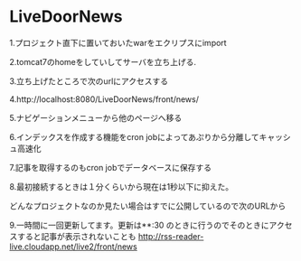 # LiveDoorNews
1.プロジェクト直下に置いておいたwarをエクリプスにimport  

2.tomcat7のhomeをしていしてサーバを立ち上げる.  

3.立ち上げたところで次のurlにアクセスする  

4.http://localhost:8080/LiveDoorNews/front/news/  

5.ナビゲーションメニューから他のページへ移る  

6.インデックスを作成する機能をcron jobによってあぷりから分離してキャッシュ高速化

7.記事を取得するのもcron jobでデータベースに保存する

8.最初接続するときは１分くらいから現在は1秒以下に抑えた。

どんなプロジェクトなのか見たい場合はすでに公開しているので次のURLから  

9.一時間に一回更新してます。更新は**:30 のときに行うのでそのときにアクセスすると記事が表示されないことも
http://rss-reader-live.cloudapp.net/live2/front/news  

  

